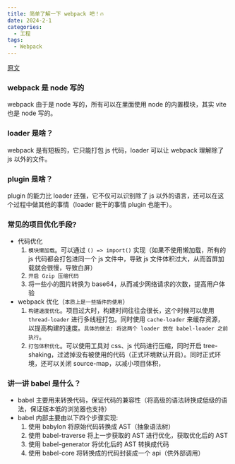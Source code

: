 ```yaml
---
title: 简单了解一下 webpack 吧！🔥
date: 2024-2-1
categories:
  - 工程
tags:
  - Webpack
---
```



[原文](https://juejin.cn/post/7323135762797953035?searchId=202403251514009DFEC4B0949BFA1B38F1)

### **webpack 是 node 写的**
webpack 由于是 node 写的，所有可以在里面使用 node 的内置模块，其实 vite 也是 node 写的。

### **loader 是啥？**
webpack 是有短板的，它只能打包 js 代码，loader 可以让 webpack 理解除了 js 以外的文件。

### **plugin 是啥？**
plugin 的能力比 loader 还强，它不仅可以识别除了 js 以外的语言，还可以在这个过程中做其他的事情（loader 能干的事情 plugin 也能干）。

### **常见的项目优化手段?**
* 代码优化
  1. `模块懒加载`。可以通过 `() => import()` 实现（如果不使用懒加载，所有的 js 代码都会打包进同一个 js 文件中，导致 js 文件体积过大，从而首屏加载就会很慢，导致白屏）
  2. `开启 Gzip 压缩代码`
  3. 将一些小的图片转换为 base64，从而减少网络请求的次数，提高用户体验
* webpack 优化（`本质上是一些插件的使用`）
  1. `构建速度优化`。项目过大时，构建时间往往会很长，这个时候可以使用 `thread-loader` 进行多线程打包。同时使用 `cache-loader` 来缓存资源，以提高构建的速度。`具体的做法: 将这两个 loader 放在 babel-loader 之前执行`。
  2. `打包体积优化`。可以使用工具对 css、js 代码进行压缩，同时开启 tree-shaking，过滤掉没有被使用的代码（正式环境默认开启）。同时正式环境，还可以关闭 source-map，以减小项目体积，

### **讲一讲 babel 是什么？**
* babel 主要用来转换代码，保证代码的兼容性（将高级的语法转换成低级的语法，保证版本低的浏览器也支持）
* babel 内部主要由以下四个步骤实现:
  1. 使用 babyIon 将原始代码转换成 AST（抽象语法树）
  2. 使用 babel-traverse 将上一步获取的 AST 进行优化，获取优化后的 AST
  3. 使用 babel-generator 将优化后的 AST 转换成代码
  4. 使用 babel-core 将转换成的代码封装成一个 api（供外部调用）